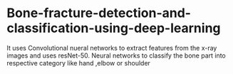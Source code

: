 # Bone-fracture-detection-and-classification-using-deep-learning
It uses Convolutional nueral networks to extract features from the x-ray images and uses resNet-50. Neural networks to classify the  bone part into respective category like hand ,elbow or shoulder
